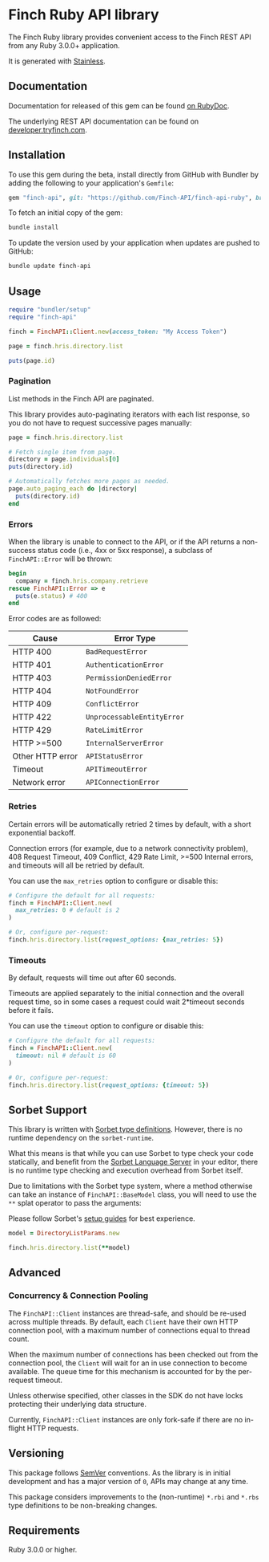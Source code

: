 # Finch Ruby API library

The Finch Ruby library provides convenient access to the Finch REST API from any Ruby 3.0.0+ application.

It is generated with [Stainless](https://www.stainless.com/).

## Documentation

Documentation for released of this gem can be found [on RubyDoc](https://gemdocs.org/gems/finch-api).

The underlying REST API documentation can be found on [developer.tryfinch.com](https://developer.tryfinch.com/).

## Installation

To use this gem during the beta, install directly from GitHub with Bundler by adding the following to your application's `Gemfile`:

```ruby
gem "finch-api", git: "https://github.com/Finch-API/finch-api-ruby", branch: "main"
```

To fetch an initial copy of the gem:

```sh
bundle install
```

To update the version used by your application when updates are pushed to GitHub:

```sh
bundle update finch-api
```

## Usage

```ruby
require "bundler/setup"
require "finch-api"

finch = FinchAPI::Client.new(access_token: "My Access Token")

page = finch.hris.directory.list

puts(page.id)
```

### Pagination

List methods in the Finch API are paginated.

This library provides auto-paginating iterators with each list response, so you do not have to request successive pages manually:

```ruby
page = finch.hris.directory.list

# Fetch single item from page.
directory = page.individuals[0]
puts(directory.id)

# Automatically fetches more pages as needed.
page.auto_paging_each do |directory|
  puts(directory.id)
end
```

### Errors

When the library is unable to connect to the API, or if the API returns a non-success status code (i.e., 4xx or 5xx response), a subclass of `FinchAPI::Error` will be thrown:

```ruby
begin
  company = finch.hris.company.retrieve
rescue FinchAPI::Error => e
  puts(e.status) # 400
end
```

Error codes are as followed:

| Cause            | Error Type                 |
| ---------------- | -------------------------- |
| HTTP 400         | `BadRequestError`          |
| HTTP 401         | `AuthenticationError`      |
| HTTP 403         | `PermissionDeniedError`    |
| HTTP 404         | `NotFoundError`            |
| HTTP 409         | `ConflictError`            |
| HTTP 422         | `UnprocessableEntityError` |
| HTTP 429         | `RateLimitError`           |
| HTTP >=500       | `InternalServerError`      |
| Other HTTP error | `APIStatusError`           |
| Timeout          | `APITimeoutError`          |
| Network error    | `APIConnectionError`       |

### Retries

Certain errors will be automatically retried 2 times by default, with a short exponential backoff.

Connection errors (for example, due to a network connectivity problem), 408 Request Timeout, 409 Conflict, 429 Rate Limit, >=500 Internal errors, and timeouts will all be retried by default.

You can use the `max_retries` option to configure or disable this:

```ruby
# Configure the default for all requests:
finch = FinchAPI::Client.new(
  max_retries: 0 # default is 2
)

# Or, configure per-request:
finch.hris.directory.list(request_options: {max_retries: 5})
```

### Timeouts

By default, requests will time out after 60 seconds.

Timeouts are applied separately to the initial connection and the overall request time, so in some cases a request could wait 2\*timeout seconds before it fails.

You can use the `timeout` option to configure or disable this:

```ruby
# Configure the default for all requests:
finch = FinchAPI::Client.new(
  timeout: nil # default is 60
)

# Or, configure per-request:
finch.hris.directory.list(request_options: {timeout: 5})
```

## Sorbet Support

This library is written with [Sorbet type definitions](https://sorbet.org/docs/rbi). However, there is no runtime dependency on the `sorbet-runtime`.

What this means is that while you can use Sorbet to type check your code statically, and benefit from the [Sorbet Language Server](https://sorbet.org/docs/lsp) in your editor, there is no runtime type checking and execution overhead from Sorbet itself.

Due to limitations with the Sorbet type system, where a method otherwise can take an instance of `FinchAPI::BaseModel` class, you will need to use the `**` splat operator to pass the arguments:

Please follow Sorbet's [setup guides](https://sorbet.org/docs/adopting) for best experience.

```ruby
model = DirectoryListParams.new

finch.hris.directory.list(**model)
```

## Advanced

### Concurrency & Connection Pooling

The `FinchAPI::Client` instances are thread-safe, and should be re-used across multiple threads. By default, each `Client` have their own HTTP connection pool, with a maximum number of connections equal to thread count.

When the maximum number of connections has been checked out from the connection pool, the `Client` will wait for an in use connection to become available. The queue time for this mechanism is accounted for by the per-request timeout.

Unless otherwise specified, other classes in the SDK do not have locks protecting their underlying data structure.

Currently, `FinchAPI::Client` instances are only fork-safe if there are no in-flight HTTP requests.

## Versioning

This package follows [SemVer](https://semver.org/spec/v2.0.0.html) conventions. As the library is in initial development and has a major version of `0`, APIs may change at any time.

This package considers improvements to the (non-runtime) `*.rbi` and `*.rbs` type definitions to be non-breaking changes.

## Requirements

Ruby 3.0.0 or higher.
